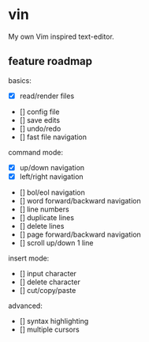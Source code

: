 # vin

My own Vim inspired text-editor.

## feature roadmap

basics:
- [x] read/render files
- [] config file
- [] save edits
- [] undo/redo
- [] fast file navigation

command mode:
- [x] up/down navigation
- [x] left/right navigation
- [] bol/eol navigation
- [] word forward/backward navigation
- [] line numbers
- [] duplicate lines
- [] delete lines
- [] page forward/backward navigation
- [] scroll up/down 1 line

insert mode:
- [] input character
- [] delete character
- [] cut/copy/paste

advanced:
- [] syntax highlighting
- [] multiple cursors
